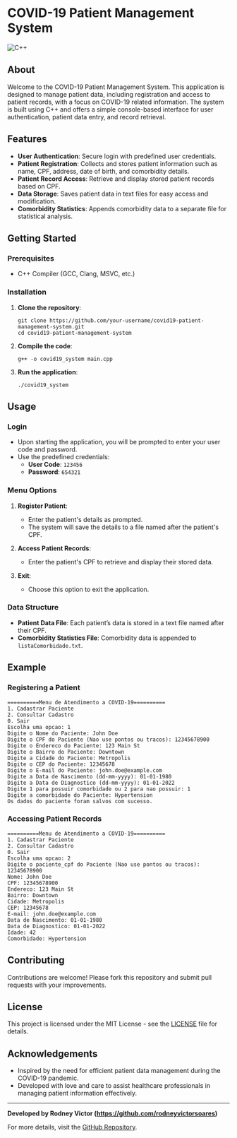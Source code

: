 
# COVID-19 Patient Management System

![C++](https://img.shields.io/badge/language-C%2B%2B-blue.svg)


## About

Welcome to the COVID-19 Patient Management System. This application is designed to manage patient data, including registration and access to patient records, with a focus on COVID-19 related information. The system is built using C++ and offers a simple console-based interface for user authentication, patient data entry, and record retrieval.

## Features

- **User Authentication**: Secure login with predefined user credentials.
- **Patient Registration**: Collects and stores patient information such as name, CPF, address, date of birth, and comorbidity details.
- **Patient Record Access**: Retrieve and display stored patient records based on CPF.
- **Data Storage**: Saves patient data in text files for easy access and modification.
- **Comorbidity Statistics**: Appends comorbidity data to a separate file for statistical analysis.

## Getting Started

### Prerequisites

- C++ Compiler (GCC, Clang, MSVC, etc.)

### Installation

1. **Clone the repository**:
    ```
    git clone https://github.com/your-username/covid19-patient-management-system.git
    cd covid19-patient-management-system
    ```

2. **Compile the code**:
    ```
    g++ -o covid19_system main.cpp
    ```

3. **Run the application**:
    ```
    ./covid19_system
    ```

## Usage

### Login

- Upon starting the application, you will be prompted to enter your user code and password.
- Use the predefined credentials:
  - **User Code**: `123456`
  - **Password**: `654321`

### Menu Options

1. **Register Patient**:
   - Enter the patient's details as prompted.
   - The system will save the details to a file named after the patient's CPF.

2. **Access Patient Records**:
   - Enter the patient's CPF to retrieve and display their stored data.

3. **Exit**:
   - Choose this option to exit the application.

### Data Structure

- **Patient Data File**: Each patient’s data is stored in a text file named after their CPF.
- **Comorbidity Statistics File**: Comorbidity data is appended to `listaComorbidade.txt`.

## Example

### Registering a Patient

```plaintext
==========Menu de Atendimento a COVID-19==========
1. Cadastrar Paciente
2. Consultar Cadastro
0. Sair
Escolha uma opcao: 1
Digite o Nome do Paciente: John Doe
Digite o CPF do Paciente (Nao use pontos ou tracos): 12345678900
Digite o Endereco do Paciente: 123 Main St
Digite o Bairro do Paciente: Downtown
Digite a Cidade do Paciente: Metropolis
Digite o CEP do Paciente: 12345678
Digite o E-mail do Paciente: john.doe@example.com
Digite a Data de Nascimento (dd-mm-yyyy): 01-01-1980
Digite a Data de Diagnostico (dd-mm-yyyy): 01-01-2022
Digite 1 para possuir comorbidade ou 2 para nao possuir: 1
Digite a comorbidade do Paciente: Hypertension
Os dados do paciente foram salvos com sucesso.
```

### Accessing Patient Records

```plaintext
==========Menu de Atendimento a COVID-19==========
1. Cadastrar Paciente
2. Consultar Cadastro
0. Sair
Escolha uma opcao: 2
Digite o paciente_cpf do Paciente (Nao use pontos ou tracos): 12345678900
Nome: John Doe
CPF: 12345678900
Endereco: 123 Main St
Bairro: Downtown
Cidade: Metropolis
CEP: 12345678
E-mail: john.doe@example.com
Data de Nascimento: 01-01-1980
Data de Diagnostico: 01-01-2022
Idade: 42
Comorbidade: Hypertension
```

## Contributing

Contributions are welcome! Please fork this repository and submit pull requests with your improvements.

## License

This project is licensed under the MIT License - see the [LICENSE](LICENSE) file for details.

## Acknowledgements

- Inspired by the need for efficient patient data management during the COVID-19 pandemic.
- Developed with love and care to assist healthcare professionals in managing patient information effectively.

---

**Developed by Rodney Victor (https://github.com/rodneyvictorsoares)**

For more details, visit the [GitHub Repository](https://github.com/rodneyvictorsoares/sncovid).
